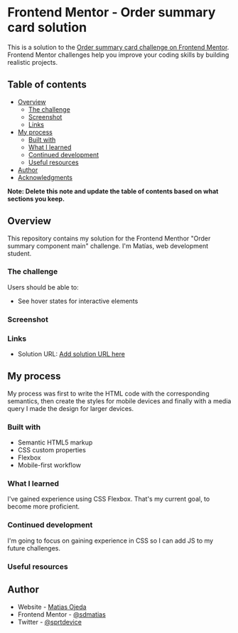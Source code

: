 # Frontend Mentor - Order summary card solution

This is a solution to the [Order summary card challenge on Frontend Mentor](https://www.frontendmentor.io/challenges/order-summary-component-QlPmajDUj). Frontend Mentor challenges help you improve your coding skills by building realistic projects. 

## Table of contents

- [Overview](#overview)
  - [The challenge](#the-challenge)
  - [Screenshot](#screenshot)
  - [Links](#links)
- [My process](#my-process)
  - [Built with](#built-with)
  - [What I learned](#what-i-learned)
  - [Continued development](#continued-development)
  - [Useful resources](#useful-resources)
- [Author](#author)
- [Acknowledgments](#acknowledgments)

**Note: Delete this note and update the table of contents based on what sections you keep.**

## Overview
This repository contains my solution for the Frontend Menthor "Order summary component main" challenge. I'm Matías, web development student.
### The challenge

Users should be able to:

- See hover states for interactive elements

### Screenshot

[](./images/screenshot-desktop.jpg)
[](./images/screenshot-desktop-hover.jpg)
[](./images/screenshot-mobile.jpg)


### Links

- Solution URL: [Add solution URL here](https://github.com/sdmatias/order-summary-component-main.git)

## My process
My process was first to write the HTML code with the corresponding semantics, then create the styles for mobile devices and finally with a media query I made the design for larger devices.
### Built with

- Semantic HTML5 markup
- CSS custom properties
- Flexbox
- Mobile-first workflow


### What I learned

I've gained experience using CSS Flexbox. That's my current goal, to become more proficient.

### Continued development

I'm going to focus on gaining experience in CSS so I can add JS to my future challenges.

### Useful resources


## Author

- Website - [Matias Ojeda](https://github.com/sdmatias)
- Frontend Mentor - [@sdmatias](https://www.frontendmentor.io/profile/sdmatias)
- Twitter - [@sprtdevice](https://x.com/sprtdevice)


